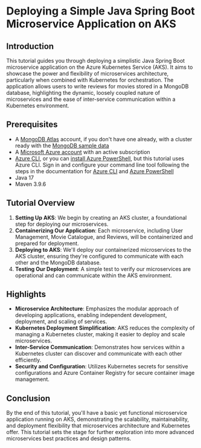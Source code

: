 # Deploying a Simple Java Spring Boot Microservice Application on AKS

## Introduction

This tutorial guides you through deploying a simplistic Java Spring Boot microservice application on the Azure Kubernetes Service (AKS). It aims to showcase the power and flexibility of microservices architecture, particularly when combined with Kubernetes for orchestration. The application allows users to write reviews for movies stored in a MongoDB database, highlighting the dynamic, loosely coupled nature of microservices and the ease of inter-service communication within a Kubernetes environment.

## Prerequisites
- A [MongoDB Atlas](https://www.mongodb.com/cloud/atlas?tck=docs_atlas) account, if you don't have one already, with a cluster ready with the [MongoDB sample data](https://www.mongodb.com/basics/sample-database#:~:text=Does%20MongoDB%20Provide%20Sample%20Datasets,in%20only%20a%20few%20clicks.)
- A [Microsoft Azure account](https://azure.microsoft.com/en-us/free) with an active subscription
- [Azure CLI](https://learn.microsoft.com/en-us/cli/azure/), or you can [install Azure PowerShell](https://learn.microsoft.com/en-us/powershell/azure/), but this tutorial uses Azure CLI. Sign in and configure your command line tool following the steps in the documentation for [Azure CLI]([https://learn.microsoft.com/en-us/cli/azure/azure-cli-configuration](https://learn.microsoft.com/en-us/cli/azure/azure-cli-configuration)) and [Azure PowerShell](https://learn.microsoft.com/en-us/powershell/azure/configure-global-settings)
- Java 17
- Maven 3.9.6

## Tutorial Overview
1. **Setting Up AKS**: We begin by creating an AKS cluster, a foundational step for deploying our microservices.
2. **Containerizing Our Application**: Each microservice, including User Management, Movie Catalogue, and Reviews, will be containerized and prepared for deployment.
3. **Deploying to AKS**: We'll deploy our containerized microservices to the AKS cluster, ensuring they're configured to communicate with each other and the MongoDB database.
4. **Testing Our Deployment**: A simple test to verify our microservices are operational and can communicate within the AKS environment.
    
## Highlights
- **Microservice Architecture**: Emphasizes the modular approach of developing applications, enabling independent development, deployment, and scaling of services.
- **Kubernetes Deployment Simplification**: AKS reduces the complexity of managing a Kubernetes cluster, making it easier to deploy and scale microservices.
- **Inter-Service Communication**: Demonstrates how services within a Kubernetes cluster can discover and communicate with each other efficiently.
- **Security and Configuration**: Utilizes Kubernetes secrets for sensitive configurations and Azure Container Registry for secure container image management.

## Conclusion
By the end of this tutorial, you'll have a basic yet functional microservice application running on AKS, demonstrating the scalability, maintainability, and deployment flexibility that microservices architecture and Kubernetes offer. This tutorial sets the stage for further exploration into more advanced microservices best practices and design patterns.
